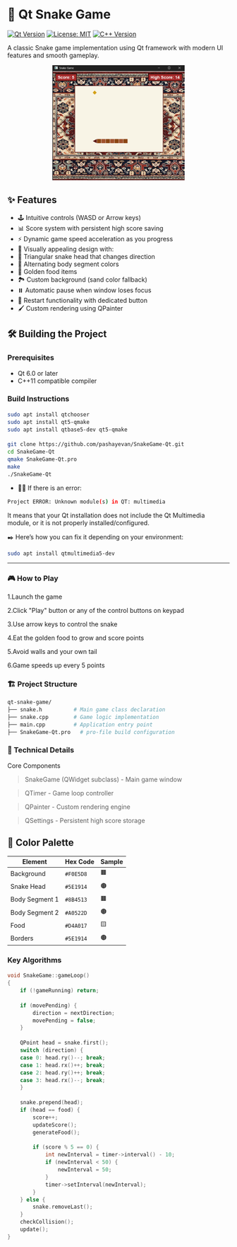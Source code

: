 # 🐍 Qt Snake Game

[![Qt Version](https://img.shields.io/badge/Qt-6.0%2B-brightgreen)](https://www.qt.io/)
[![License: MIT](https://img.shields.io/badge/License-MIT-yellow.svg)](https://opensource.org/licenses/MIT)
[![C++ Version](https://img.shields.io/badge/C%2B%2B-11%2B-blue)](https://isocpp.org/)

A classic Snake game implementation using Qt framework with modern UI features and smooth gameplay.

<p align="center">
  <img src="snake.png" style="width: 300px;" />
</p>

## ✨ Features

- 🕹️ Intuitive controls (WASD or Arrow keys)
- 📊 Score system with persistent high score saving
- ⚡ Dynamic game speed acceleration as you progress
- 🎨 Visually appealing design with:
- 🐍 Triangular snake head that changes direction
- 🌳 Alternating body segment colors
- 🍪 Golden food items
- 🏞 Custom background (sand color fallback)
- ⏸️ Automatic pause when window loses focus
- 🔄 Restart functionality with dedicated button
- 🖌️ Custom rendering using QPainter

## 🛠️ Building the Project

### Prerequisites
- Qt 6.0 or later
- C++11 compatible compiler

### Build Instructions
```bash
sudo apt install qtchooser
sudo apt install qt5-qmake
sudo apt install qtbase5-dev qt5-qmake

git clone https://github.com/pashayevan/SnakeGame-Qt.git
cd SnakeGame-Qt
qmake SnakeGame-Qt.pro
make
./SnakeGame-Qt

```
- 🤲🏻 If there is an error:
```bash
Project ERROR: Unknown module(s) in QT: multimedia
```
It means that your Qt installation does not include the Qt Multimedia module, or it is not properly installed/configured.

✒️ Here’s how you can fix it depending on your environment:
```bash
sudo apt install qtmultimedia5-dev
```
---

### 🎮 How to Play

1.Launch the game

2.Click "Play" button or any of the control buttons on keypad

3.Use arrow keys to control the snake

4.Eat the golden food to grow and score points

5.Avoid walls and your own tail

6.Game speeds up every 5 points

### 🏗️ Project Structure
```bash
qt-snake-game/
├── snake.h          # Main game class declaration
├── snake.cpp        # Game logic implementation
├── main.cpp         # Application entry point
├── SnakeGame-Qt.pro   # pro-file build configuration

```

### 🧠 Technical Details
Core Components
> SnakeGame (QWidget subclass) - Main game window

> QTimer - Game loop controller

> QPainter - Custom rendering engine

> QSettings - Persistent high score storage

## 🎨 Color Palette

| Element         | Hex Code  | Sample |
|-----------------|-----------|--------|
| Background      | `#F0E5D8` | 🟫      |
| Snake Head      | `#5E1914` | 🟤      |
| Body Segment 1  | `#8B4513` | 🟫      |
| Body Segment 2  | `#A0522D` | 🟤      |
| Food            | `#D4A017` | 🟨      |
| Borders         | `#5E1914` | 🟤      |

### Key Algorithms
```cpp
void SnakeGame::gameLoop()
{
    if (!gameRunning) return;

    if (movePending) {
        direction = nextDirection;
        movePending = false;
    }

    QPoint head = snake.first();
    switch (direction) {
    case 0: head.ry()--; break;
    case 1: head.rx()++; break;
    case 2: head.ry()++; break;
    case 3: head.rx()--; break;
    }

    snake.prepend(head);
    if (head == food) {
        score++;
        updateScore();
        generateFood();

        if (score % 5 == 0) {
            int newInterval = timer->interval() - 10;
            if (newInterval < 50) {
                newInterval = 50;
            }
            timer->setInterval(newInterval);
        }
    } else {
        snake.removeLast();
    }
    checkCollision();
    update();
}
```


